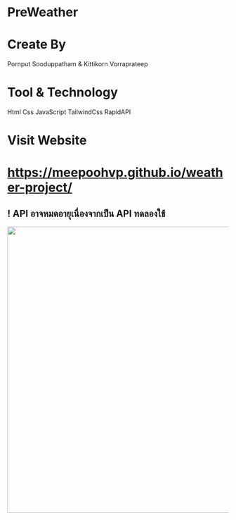 ﻿# PreWeather
# Create By
Pornput Sooduppatham & Kittikorn Vorraprateep

# Tool & Technology
Html Css JavaScript TailwindCss RapidAPI

# Visit Website
# https://meepoohvp.github.io/weather-project/

! API อาจหมดอายุเนื่องจากเป็น API ทดลองใช้
---
<p align="center">
<a href="https://meepoohvp.github.io/weather-project/">
<img src="PreWeather.gif" alt="" width="650" align="center"/>
</a>
</p>
